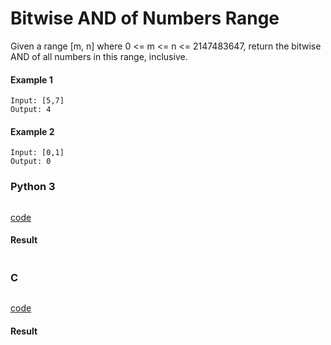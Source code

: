 # Bitwise AND of Numbers Range
Given a range [m, n] where 0 <= m <= n <= 2147483647, return the bitwise AND of all numbers in this range, inclusive.

#### Example 1
```
Input: [5,7]
Output: 4
```

#### Example 2
```
Input: [0,1]
Output: 0
```

### Python 3
```python

```
[code](Python%203/201.py)

#### Result
```

```

### C
```C

```
[code](C/201.c)

#### Result
```

```
